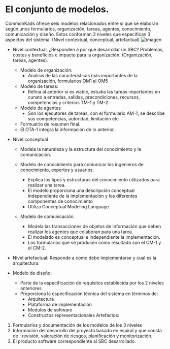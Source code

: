 # El conjunto de modelos.

CommonKads ofrece seis modelos relacionados entre sí que se elaboran según unos formularios, organización, tareas, agentes, conocimiento, comunicación y diseño.
Estos conforman 3 niveles que especifican 3 aspectos del sistema. (Nivel contextual, conceptual, artefactual)
![imagen](https://user-images.githubusercontent.com/55484111/115413679-a8717780-a1f5-11eb-8ee2-74cf6cf48506.png)

- Nivel contextual, 
¿Responden a por qué desarrollar un SBC? Problemas, costes y beneficios e impacto para la organización. (Organización, tareas, agentes).

  - Modelo de organización:
    - Analisis de las características más importantes de la organización, formularios OM1 al OM5
  - Modelo de tareas:
    - Refina al anterior si es viable, estudia las tareas importantes en cunato a entradas, salidas, precondiciones, recursos, competencias y criterios
      TM-1 y TM-2
  - Modelo de agentes
    - Son los ejecutores de tareas, con el formulario AM-1, se describe sus competencias, autoridad, limitación etc
  -  Formualrio de resumen final.
    - El OTA-1 integra la información de lo anterior.  
   
- Nivel conceptual
  - Modela la naturaleza y la estructura del conocimiento y la comunicación. 
  - Modelo de conocimiento para comunicar los ingenieros de conocimiento, expertos y usuarios.
    - Explica los tipos y estructuras del conocimiento utilizados para realizar una tarea.
    - El modelo proporciona una descripción conceptual independiente de la implementación y los diferentes componentes de conocimiento
    - Utiliza Conceptual Modeling Language.
       
  - Modelo de comunicación.
    - Modela las transacciones de objetos de información que deben realizar los agentes que colaboran para una tarea. 
    - El modelado es conceptual e independiente la implementación.
    - Los formularios que se producen como resultado son el CM-1 y el CM-2.
 
 - Nivel artefactual:
 Responde a como debe implementarse y cual es la arquitectura.
  - Modelo de diseño:
    - Parte de la especificación de requisitos establecida por los 2 niveles anteriores
    - Proporciona la especificación técnica del sistema en términos de:
       - Arquitectura
       - Plataforma de implementacion
       - Modulos de software
       - Constructos representacionales
Artefactos:
  1. Formularios y documentación de los modelos de los 3 niveles
  2. Información del desarrollo del proyecto basado en espiral y que consta de : revisión, valoración de riesgos, planificación y monitorización.
  3. El producto software correspondiente al SBC desarrollado.

